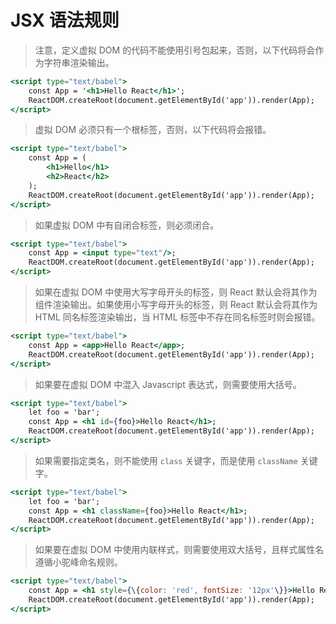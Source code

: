 # JSX 语法规则

> 注意，定义虚拟 DOM 的代码不能使用引号包起来，否则，以下代码将会作为字符串渲染输出。

```jsx
<script type="text/babel">
    const App = '<h1>Hello React</h1>';
	ReactDOM.createRoot(document.getElementById('app')).render(App);
</script>
```

> 虚拟 DOM 必须只有一个根标签，否则，以下代码将会报错。

```jsx
<script type="text/babel">
    const App = (
        <h1>Hello</h1>
        <h2>React</h2>
    );
	ReactDOM.createRoot(document.getElementById('app')).render(App);
</script>
```

> 如果虚拟 DOM 中有自闭合标签，则必须闭合。

```jsx
<script type="text/babel">
    const App = <input type="text"/>;
	ReactDOM.createRoot(document.getElementById('app')).render(App);
</script>
```

> 如果在虚拟 DOM 中使用大写字母开头的标签，则 React 默认会将其作为组件渲染输出。如果使用小写字母开头的标签，则 React 默认会将其作为 HTML 同名标签渲染输出，当 HTML 标签中不存在同名标签时则会报错。

```jsx
<script type="text/babel">
    const App = <app>Hello React</app>;
	ReactDOM.createRoot(document.getElementById('app')).render(App);
</script>
```

> 如果要在虚拟 DOM 中混入 Javascript 表达式，则需要使用大括号。

```jsx
<script type="text/babel">
    let foo = 'bar';
    const App = <h1 id={foo}>Hello React</h1>;
	ReactDOM.createRoot(document.getElementById('app')).render(App);
</script>
```

> 如果需要指定类名，则不能使用 `class` 关键字，而是使用 `className` 关键字。

```jsx
<script type="text/babel">
    let foo = 'bar';
    const App = <h1 className={foo}>Hello React</h1>;
	ReactDOM.createRoot(document.getElementById('app')).render(App);
</script>
```

> 如果要在虚拟 DOM 中使用内联样式，则需要使用双大括号，且样式属性名遵循小驼峰命名规则。

```jsx
<script type="text/babel">
    const App = <h1 style={\{color: 'red', fontSize: '12px'\}}>Hello React</h1>;
	ReactDOM.createRoot(document.getElementById('app')).render(App);
</script>
```

